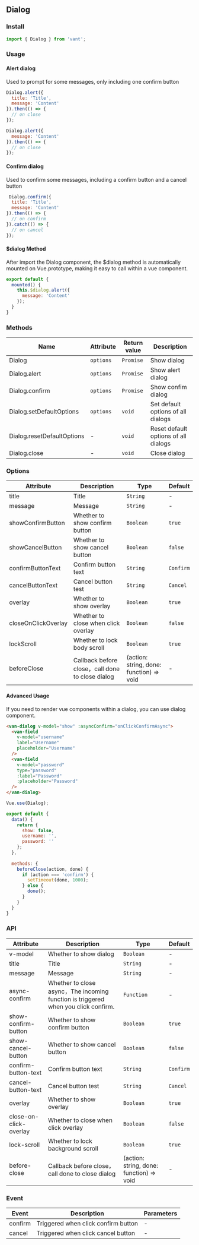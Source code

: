 ## Dialog

### Install

```js
import { Dialog } from 'vant';
```

### Usage

#### Alert dialog
Used to prompt for some messages, only including one confirm button

```javascript
Dialog.alert({
  title: 'Title',
  message: 'Content'
}).then(() => {
  // on close
});

Dialog.alert({
  message: 'Content'
}).then(() => {
  // on close
});
```

#### Confirm dialog
Used to confirm some messages, including a confirm button and a cancel button

```javascript
 Dialog.confirm({
  title: 'Title',
  message: 'Content'
}).then(() => {
  // on confirm
}).catch(() => {
  // on cancel
});
```

#### $dialog Method
After import the Dialog component, the $dialog method is automatically mounted on Vue.prototype, making it easy to call within a vue component.

```js
export default {
  mounted() {
    this.$dialog.alert({
      message: 'Content'
    });
  }
}
```

### Methods

| Name | Attribute | Return value | Description |
|-----------|-----------|-----------|-------------|
| Dialog | `options` | `Promise` | Show dialog |
| Dialog.alert | `options` | `Promise` | Show alert dialog |
| Dialog.confirm | `options` | `Promise` | Show confim dialog |
| Dialog.setDefaultOptions | `options` | `void` | Set default options of all dialogs |
| Dialog.resetDefaultOptions | - | `void` | Reset default options of all dialogs |
| Dialog.close | - | `void` | Close dialog |

### Options

| Attribute | Description | Type | Default |
|-----------|-----------|-----------|-------------|
| title | Title | `String` | - |
| message | Message | `String` | - |
| showConfirmButton | Whether to show confirm button | `Boolean` |  `true` |
| showCancelButton | Whether to show cancel button | `Boolean` |  `false` |
| confirmButtonText | Confirm button text | `String` |  `Confirm` |
| cancelButtonText | Cancel button test | `String` | `Cancel` |
| overlay | Whether to show overlay | `Boolean` | `true` |
| closeOnClickOverlay | Whether to close when click overlay | `Boolean` | `false` |
| lockScroll | Whether to lock body scroll | `Boolean` | `true` |
| beforeClose | Callback before close，call done to close dialog | (action: string, done: function) => void | - |

#### Advanced Usage
If you need to render vue components within a dialog, you can use dialog component.

```html
<van-dialog v-model="show" :asyncConfirm="onClickConfirmAsync">
  <van-field
    v-model="username"
    label="Username"
    placeholder="Username"
  />
  <van-field
    v-model="password"
    type="password"
    :label="Password"
    :placeholder="Password"
  />
</van-dialog>
```

```js
Vue.use(Dialog);

export default {
  data() {
    return {
      show: false,
      username: '',
      password: ''
    };
  },
  
  methods: {
    beforeClose(action, done) {
      if (action === 'confirm') {
        setTimeout(done, 1000);
      } else {
        done();
      }
    }
  }
}
```

### API

| Attribute | Description | Type | Default |
|-----------|-----------|-----------|-------------|
| v-model | Whether to show dialog | `Boolean` | - |
| title | Title | `String` | - |
| message | Message | `String` | - |
| async-confirm | Whether to close async，The incoming function is triggered when you click confirm. | `Function` | - |
| show-confirm-button | Whether to show confirm button | `Boolean` |  `true` |
| show-cancel-button | Whether to show cancel button | `Boolean` |  `false` |
| confirm-button-text | Confirm button text | `String` |  `Confirm` |
| cancel-button-text | Cancel button test | `String` | `Cancel` |
| overlay | Whether to show overlay | `Boolean` | `true` |
| close-on-click-overlay | Whether to close when click overlay | `Boolean` | `false` |
| lock-scroll | Whether to lock background scroll | `Boolean` | `true` |
| before-close | Callback before close，call done to close dialog | (action: string, done: function) => void | - |

### Event

| Event | Description | Parameters |
|-----------|-----------|-----------|
| confirm | Triggered when click confirm button | - |
| cancel | Triggered when click cancel button | - |